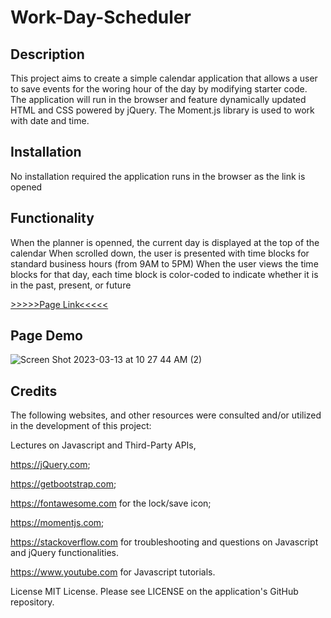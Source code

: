 # Work-Day-Scheduler

## Description
This project aims to create a simple calendar application that allows a user to save events for the woring hour of the day by modifying starter code. The application will run in the browser and feature dynamically updated HTML and CSS powered by jQuery. The Moment.js library is used to work with date and time.

## Installation
No installation required the application runs in the browser as the link is opened

## Functionality
When the planner is openned, the current day is displayed at the top of the calendar
When scrolled down, the user is presented with time blocks for standard business hours (from 9AM to 5PM)
When the user views the time blocks for that day, each time block is color-coded to indicate whether it is in the past, present, or future

[>>>>>Page Link<<<<<](https://kaystringscode.github.io/Work-Day-Scheduler/)

## Page Demo
![Screen Shot 2023-03-13 at 10 27 44 AM (2)](https://user-images.githubusercontent.com/118690255/224675805-852021f5-e7d2-4934-b213-17f0bce50a2a.png)

## Credits
The following websites, and other resources were consulted and/or utilized in the development of this project:

Lectures on Javascript and Third-Party APIs, 


https://jQuery.com;

https://getbootstrap.com;

https://fontawesome.com for the lock/save icon;


https://momentjs.com;

https://stackoverflow.com for troubleshooting and questions on Javascript and jQuery functionalities.


https://www.youtube.com for Javascript tutorials.

License
MIT License. Please see LICENSE on the application's GitHub repository.
